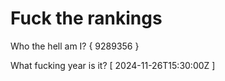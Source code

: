 # Fuck the rankings

Who the hell am I?
{ 9289356 }

What fucking year is it?
[ 2024-11-26T15:30:00Z ]
